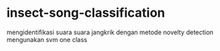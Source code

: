 # insect-song-classification
mengidentifikasi suara suara  jangkrik dengan metode novelty detection mengunakan svm one class
